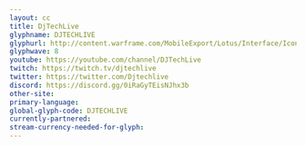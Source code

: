 ```yaml
---
layout: cc
title: DjTechLive
glyphname: DJTECHLIVE
glyphurl: http://content.warframe.com/MobileExport/Lotus/Interface/Icons/Player/ContentCreators/DJTechlive.png
glyphwave: 8
youtube: https://youtube.com/channel/DJTechLive
twitch: https://twitch.tv/djtechlive
twitter: https://twitter.com/Djtechlive
discord: https://discord.gg/0iRaGyTEisNJhx3b
other-site: 
primary-language: 
global-glyph-code: DJTECHLIVE
currently-partnered: 
stream-currency-needed-for-glyph: 
---
```


